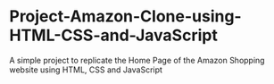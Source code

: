 # Project-Amazon-Clone-using-HTML-CSS-and-JavaScript
A simple project to replicate the Home Page of the Amazon Shopping website using HTML, CSS and JavaScript
